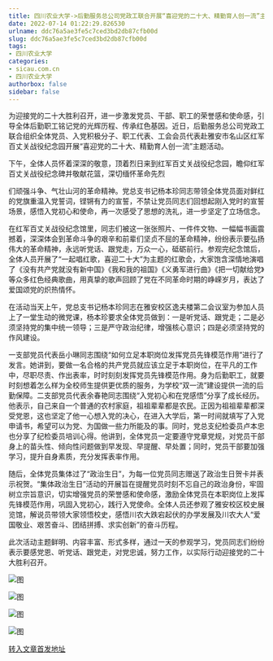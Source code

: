 ```yaml
---
title: 四川农业大学->后勤服务总公司党政工联合开展“喜迎党的二十大、精勤育人创一流”主题活动 | sicau.com.cn
date: 2022-07-14 01:22:29.826530
urlname: ddc76a5ae3fe5c7ced3bd2db87cfb00d
slug: ddc76a5ae3fe5c7ced3bd2db87cfb00d
tags: 
- 四川农业大学
categories:
- sicau.com.cn
- 四川农业大学
authorbox: false
sidebar: false
---
```

为迎接党的二十大胜利召开，进一步激发党员、干部、职工的荣誉感和使命感，引导全体后勤职工铭记党的光辉历程、传承红色基因。近日，后勤服务总公司党政工联合组织全体党员、入党积极分子、职工代表、工会会员代表赴雅安市名山区红军百丈关战役纪念园开展“喜迎党的二十大、精勤育人创一流”主题活动。

下午，全体人员怀着深深的敬意，顶着烈日来到红军百丈关战役纪念园，瞻仰红军百丈关战役纪念碑并敬献花篮，深切缅怀革命先烈
<!--more-->
们顽强斗争、气壮山河的革命精神。党总支书记杨本珍同志带领全体党员面对鲜红的党旗重温入党誓词，铿锵有力的宣誓，不禁让党员同志们回想起刚入党时的宣誓场景，感悟入党初心和使命，再一次感受了思想的洗礼，进一步坚定了立场信念。

在红军百丈关战役纪念馆里，同志们被这一张张照片、一件件文物、一幅幅书画震撼着，深深体会到革命斗争的艰辛和前辈们坚贞不屈的革命精神，纷纷表示要弘扬伟大的革命精神，永远听党话、跟党走，万众一心，砥砺前行。参观完纪念馆后，全体人员开展了“一起唱红歌，喜迎二十大”为主题的红歌会，大家饱含深情地演唱了《没有共产党就没有新中国》《我和我的祖国》《义勇军进行曲》《把一切献给党》等众多红色经典歌曲，用真挚的歌声回顾了党在不同革命时期的峥嵘岁月，表达了爱国颂党的炽热情怀。

在活动当天上午，党总支书记杨本珍同志在雅安校区逸夫楼第二会议室为参加人员上了一堂生动的微党课，杨本珍要求全体党员做到：一是听党话、跟党走；二是必须坚持党的集中统一领导；三是严守政治纪律，增强核心意识；四是必须坚持党的作风建设。

一支部党员代表岳小琳同志围绕“如何立足本职岗位发挥党员先锋模范作用”进行了发言。她讲到，要做一名合格的共产党员就应该立足于本职岗位，在平凡的工作中，尽职尽责、作出表率，时时刻刻发挥党员先锋模范作用。身为后勤职工，就要时刻想着怎么样为全校师生提供更优质的服务，为学校“双一流”建设提供一流的后勤保障。二支部党员代表余春艳同志围绕“入党初心和在党感悟”分享了成长经历。他表示，自己来自一个普通的农村家庭，祖祖辈辈都是农民。正因为祖祖辈辈都深受党恩，这也坚定了他一心想入党的决心，在进入大学后，第一时间就填写了入党申请书，希望可以为党、为国做一些力所能及的事。同时，党总支纪检委员卢本忠也分享了纪检委员培训心得。他讲到，全体党员一定要遵守党章党规，对党员干部身上的苗头性、倾向性问题做到早发现、早提醒、早处置；同时，党员干部要加强学习，提升自身素质，充分发挥表率作用。

随后，全体党员集体过了“政治生日”，为每一位党员同志赠送了政治生日贺卡并表示祝贺。“集体政治生日”活动的开展旨在提醒党员时刻不忘自己的政治身份，牢固树立宗旨意识，切实增强党员的荣誉感和使命感，激励全体党员在本职岗位上发挥先锋模范作用，巩固入党初心，践行入党使命。全体人员还参观了雅安校区校史展览馆，解说员带领大家领悟校史，感悟川农大跌宕起伏的办学发展及川农大人“爱国敬业、艰苦奋斗、团结拼搏、求实创新”的奋斗历程。

此次活动主题鲜明、内容丰富、形式多样，通过一天的参观学习，党员同志们纷纷表示要感党恩、听党话、跟党走，对党忠诚，努力工作，以实际行动迎接党的二十大胜利召开。

![图](https://news.sicau.edu.cn/__local/1/55/3C/6CA0FEADA5130FDDE4E8915E8F5_9E4F13B1_3BA84.png)

![图](https://news.sicau.edu.cn/__local/6/B3/81/ECAEC51EA93CF578290EF04B0CC_4ACC9105_48FB3.png)

![图](https://news.sicau.edu.cn/__local/4/D6/F0/615413CB2B31CCE4E08B2CC4610_F3603858_48BCE.png)

![图](https://news.sicau.edu.cn/__local/D/D7/42/D2FB185AC456D2E09E640505BAB_D1F28BA4_40D5A.png)

[转入文章首发地址](https://news.sicau.edu.cn/info/1078/68829.htm)